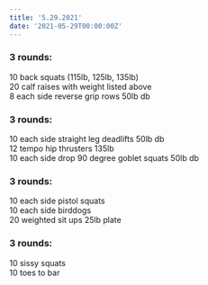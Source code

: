 ```yaml
---
title: '5.29.2021'
date: '2021-05-29T00:00:00Z'
---
```


### 3 rounds:  
10 back squats (115lb, 125lb, 135lb)      
20 calf raises with weight listed above     
8 each side reverse grip rows 50lb db       
  
### 3 rounds:  
10 each side straight leg deadlifts 50lb db      
12 tempo hip thrusters 135lb     
10 each side drop 90 degree goblet squats 50lb db    

### 3 rounds:  
10 each side pistol squats      
10 each side birddogs      
20 weighted sit ups 25lb plate   

### 3 rounds:  
10 sissy squats       
10 toes to bar      